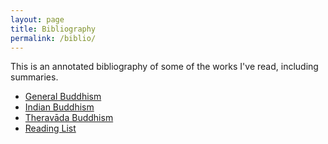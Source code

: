 ```yaml
---
layout: page
title: Bibliography
permalink: /biblio/
---
```


This is an annotated bibliography of some of the works I've read, including summaries.

- [General Buddhism](gen-buddhism.html)
- [Indian Buddhism](indian-buddhism.html)
- [Theravāda Buddhism](theravada.html)
- [Reading List](reading-list.md)